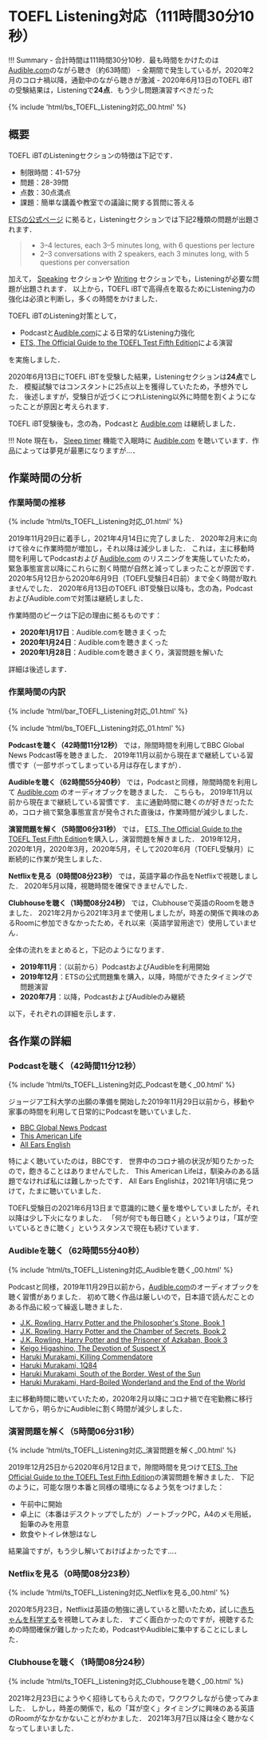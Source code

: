 # TOEFL Listening対応（111時間30分10秒）

!!! Summary
    - 合計時間は111時間30分10秒．最も時間をかけたのは[Audible.com](https://www.audible.com/)のながら聴き（約63時間）
    - 全期間で発生しているが，2020年2月のコロナ禍以降，通勤中のながら聴きが激減
    - 2020年6月13日のTOEFL iBTの受験結果は，Listeningで**24点**．もう少し問題演習すべきだった

{% include 'html/bs_TOEFL_Listening対応_00.html' %}

## 概要

TOEFL iBTのListeningセクションの特徴は下記です．

- 制限時間：41-57分
- 問題：28-39問
- 点数：30点満点
- 課題：簡単な講義や教室での議論に関する質問に答える

[ETSの公式ページ](https://www.ets.org/toefl/test-takers/ibt/about/content/listening)
に拠ると，Listeningセクションでは下記2種類の問題が出題されます．

> - 3–4 lectures, each 3–5 minutes long, with 6 questions per lecture
> - 2–3 conversations with 2 speakers, each 3 minutes long, with 5 questions per conversation

加えて，
[Speaking](https://kakeami.github.io/road-to-gatech/toefl-s/)
セクションや
[Writing](https://kakeami.github.io/road-to-gatech/toefl-w/)
セクションでも，Listeningが必要な問題が出題されます．
以上から，TOEFL iBTで高得点を取るためにListening力の強化は必須と判断し，多くの時間をかけました．

TOEFL iBTのListening対策として，

- Podcastと[Audible.com](https://www.audible.com/)による日常的なListening力強化
- [ETS, The Official Guide to the TOEFL Test Fifth Edition](https://www.amazon.co.jp/Official-Guide-TOEFL-Test-Fifth/dp/9387432726)による演習

を実施しました．

2020年6月13日にTOEFL iBTを受験した結果，Listeningセクションは**24点**でした．
模擬試験ではコンスタントに25点以上を獲得していたため，予想外でした．
後述しますが，受験日が近づくにつれListening以外に時間を割くようになったことが原因と考えられます．

TOEFL iBT受験後も，念の為，Podcastと
[Audible.com](https://www.audible.com/)
は継続しました．

!!! Note
    現在も，
    [Sleep timer](https://help.audible.com/s/article/how-do-i-set-the-sleep-timer-in-the-audible-for-ios-app?language=en_US)
    機能で入眠時に
    [Audible.com](https://www.audible.com/)
    を聴いています．作品によっては夢見が最悪になりますが…．

## 作業時間の分析

### 作業時間の推移

{% include 'html/ts_TOEFL_Listening対応_01.html' %}

2019年11月29日に着手し，2021年4月14日に完了しました．
2020年2月末に向けて徐々に作業時間が増加し，それ以降は減少しました．
これは，主に移動時間を利用してPodcastおよび
[Audible.com](https://www.audible.com/)
のリスニングを実施していたため，
緊急事態宣言以降にこれらに割く時間が自然と減ってしまったことが原因です．
2020年5月12日から2020年6月9日（TOEFL受験日4日前）まで全く時間が取れませんでした．
2020年6月13日のTOEFL iBT受験日以降も，念の為，PodcastおよびAudible.comで対策は継続しました．

作業時間のピークは下記の理由に拠るものです：

- **2020年1月17日**：Audible.comを聴きまくった
- **2020年1月24日**：Audible.comを聴きまくった
- **2020年1月28日**：Audible.comを聴きまくり，演習問題を解いた

詳細は後述します．

### 作業時間の内訳

{% include 'html/bar_TOEFL_Listening対応_01.html' %}

{% include 'html/bs_TOEFL_Listening対応_01.html' %}

**Podcastを聴く（42時間11分12秒）**
では，隙間時間を利用してBBC Global News Podcast等を聴きました．
2019年11月以前から現在まで継続している習慣です（一部サボってしまっている月は存在しますが）．

**Audibleを聴く（62時間55分40秒）**
では，Podcastと同様，隙間時間を利用して
[Audible.com](https://www.audible.com/)
のオーディオブックを聴きました．
こちらも，
2019年11月以前から現在まで継続している習慣です．
主に通勤時間に聴くのが好きだったため，コロナ禍で緊急事態宣言が発令された直後は，作業時間が減少しました．

**演習問題を解く（5時間06分31秒）**
では，
[ETS, The Official Guide to the TOEFL Test Fifth Edition](https://www.amazon.co.jp/Official-Guide-TOEFL-Test-Fifth/dp/9387432726)を購入し，演習問題を解きました．
2019年12月，2020年1月，2020年3月，2020年5月，そして2020年6月（TOEFL受験月）に断続的に作業が発生しました．

**Netflixを見る（0時間08分23秒）**
では，英語字幕の作品をNetflixで視聴しました．
2020年5月以降，視聴時間を確保できませんでした．

**Clubhouseを聴く（1時間08分24秒）**
では，Clubhouseで英語のRoomを聴きました．
2021年2月から2021年3月まで使用しましたが，時差の関係で興味のあるRoomに参加できなかったため，それ以来（英語学習用途で）使用していません．

全体の流れをまとめると，下記のようになります．

- **2019年11月**：（以前から）PodcastおよびAudibleを利用開始
- **2019年12月**：ETSの公式問題集を購入，以降，時間ができたタイミングで問題演習
- **2020年7月**：以降，PodcastおよびAudibleのみ継続

以下，それぞれの詳細を示します．

## 各作業の詳細

### Podcastを聴く（42時間11分12秒）

{% include 'html/ts_TOEFL_Listening対応_Podcastを聴く_00.html' %}

ジョージア工科大学の出願の準備を開始した2019年11月29日以前から，移動や家事の時間を利用して日常的にPodcastを聴いていました．

- [BBC Global News Podcast](https://www.bbc.co.uk/programmes/p02nq0gn/episodes/downloads)
- [This American Life](https://www.thisamericanlife.org/)
- [All Ears English](https://www.allearsenglish.com/)

特によく聴いていたのは，BBCです．
世界中のコロナ禍の状況が知りたかったので，飽きることはありませんでした．
This American Lifeは，馴染みのある話題でなければ私には難しかったです．
All Ears Englishは，2021年1月頃に見つけて，たまに聴いていました．

TOEFL受験日の2021年6月13日まで意識的に聴く量を増やしていましたが，それ以降は少し下火になりました．
「何が何でも毎日聴く」というよりは，「耳が空いているときに聴く」というスタンスで現在も続けています．

### Audibleを聴く（62時間55分40秒）

{% include 'html/ts_TOEFL_Listening対応_Audibleを聴く_00.html' %}

Podcastと同様，2019年11月29日以前から，[Audible.com](https://www.audible.com/)のオーディオブックを聴く習慣がありました．
初めて聴く作品は厳しいので，日本語で読んだことのある作品に絞って繰返し聴きました．

- [J.K. Rowling, Harry Potter and the Philosopher's Stone, Book 1](https://www.audible.com/pd/Harry-Potter-and-the-Philosophers-Stone-Book-1-Audiobook/B017V54W6O?ref=a_library_t_c5_libItem_&pf_rd_p=85df3330-9dc4-4a45-ae69-93cc2fc25ca4&pf_rd_r=YNZWBZKQMFWE6MN6HAQD)
- [J.K. Rowling, Harry Potter and the Chamber of Secrets, Book 2](https://www.audible.com/pd/Harry-Potter-and-the-Chamber-of-Secrets-Book-2-Audiobook/B017V6627U?ref=a_library_t_c5_libItem_&pf_rd_p=85df3330-9dc4-4a45-ae69-93cc2fc25ca4&pf_rd_r=YNZWBZKQMFWE6MN6HAQD)
- [J.K. Rowling, Harry Potter and the Prisoner of Azkaban, Book 3](https://www.audible.com/pd/Harry-Potter-and-the-Prisoner-of-Azkaban-Book-3-Audiobook/B017WGK7Q6?ref=a_library_t_c5_libItem_&pf_rd_p=85df3330-9dc4-4a45-ae69-93cc2fc25ca4&pf_rd_r=YNZWBZKQMFWE6MN6HAQD)
- [Keigo Higashino, The Devotion of Suspect X](https://www.audible.com/pd/The-Devotion-of-Suspect-X-Audiobook/B004KAQK4Q?ref=a_library_t_c5_libItem_&pf_rd_p=85df3330-9dc4-4a45-ae69-93cc2fc25ca4&pf_rd_r=YNZWBZKQMFWE6MN6HAQD)
- [Haruki Murakami, Killing Commendatore](https://www.audible.com/pd/Killing-Commendatore-Audiobook/1473549450?ref=a_library_t_c5_libItem_&pf_rd_p=85df3330-9dc4-4a45-ae69-93cc2fc25ca4&pf_rd_r=YNZWBZKQMFWE6MN6HAQD)
- [Haruki Murakami, 1Q84](https://www.audible.com/pd/1Q84-Audiobook/B005XZM7R6?qid=1618300965&sr=1-1&ref=a_search_c3_lProduct_1_1&pf_rd_p=83218cca-c308-412f-bfcf-90198b687a2f&pf_rd_r=E7RMPMA4QD1TFJGMJ809)
- [Haruki Murakami, South of the Border, West of the Sun](https://www.audible.com/pd/South-of-the-Border-West-of-the-Sun-Audiobook/B00FM89TLQ?ref=a_library_t_c5_libItem_&pf_rd_p=85df3330-9dc4-4a45-ae69-93cc2fc25ca4&pf_rd_r=YNZWBZKQMFWE6MN6HAQD)
- [Haruki Murakami, Hard-Boiled Wonderland and the End of the World](https://www.audible.com/pd/Hard-Boiled-Wonderland-and-the-End-of-the-World-Audiobook/B07DFM7Y68?ref=a_library_t_c5_libItem_&pf_rd_p=85df3330-9dc4-4a45-ae69-93cc2fc25ca4&pf_rd_r=YNZWBZKQMFWE6MN6HAQD)

主に移動時間に聴いていたため，2020年2月以降にコロナ禍で在宅勤務に移行してから，明らかにAudibleに割く時間が減少しました．

### 演習問題を解く（5時間06分31秒）

{% include 'html/ts_TOEFL_Listening対応_演習問題を解く_00.html' %}

2019年12月25日から2020年6月12日まで，隙間時間を見つけて[ETS, The Official Guide to the TOEFL Test Fifth Edition](https://www.amazon.co.jp/Official-Guide-TOEFL-Test-Fifth/dp/9387432726)の演習問題を解きました．
下記のように，可能な限り本番と同様の環境になるよう気をつけました：

- 午前中に開始
- 卓上に（本番はデスクトップでしたが）ノートブックPC，A4のメモ用紙，鉛筆のみを用意
- 飲食やトイレ休憩はなし

結果論ですが，もう少し解いておけばよかったです…．

### Netflixを見る（0時間08分23秒）

{% include 'html/ts_TOEFL_Listening対応_Netflixを見る_00.html' %}

2020年5月23日，Netflixは英語の勉強に適していると聞いたため，試しに[赤ちゃんを科学する](https://www.netflix.com/title/80117833?s=i&trkid=13747225)を視聴してみました．
すごく面白かったのですが，視聴するための時間確保が難しかったため，PodcastやAudibleに集中することにしました．

### Clubhouseを聴く（1時間08分24秒）

{% include 'html/ts_TOEFL_Listening対応_Clubhouseを聴く_00.html' %}

2021年2月23日にようやく招待してもらえたので，ワクワクしながら使ってみました．
しかし，時差の関係で，私の「耳が空く」タイミングに興味のある英語のRoomがなかなかないことがわかました．
2021年3月7日以降は全く聴かなくなってしまいました．
